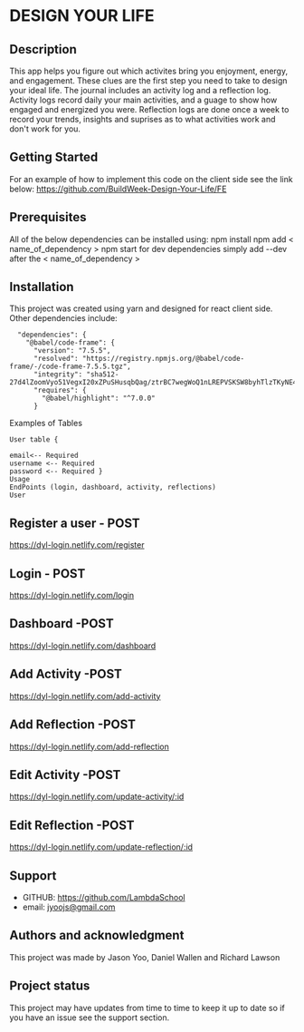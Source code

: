 # DESIGN YOUR LIFE

## Description
This app helps you figure out which activites bring you enjoyment, energy, and engagement. These clues are the first step you need to take to design your ideal life.
The journal includes an activity log and a reflection log. Activity logs record daily your main activities, and a guage to show how engaged and energized you were. Reflection logs are done once a week to record your trends, insights and suprises as to what activities work and don't work for you.

## Getting Started
For an example of how to implement this code on the client side see the link below: 
https://github.com/BuildWeek-Design-Your-Life/FE


## Prerequisites
All of the below dependencies can be installed using:
npm install
npm add < name_of_dependency >
npm start
for dev dependencies simply add --dev after the < name_of_dependency >

## Installation
This project was created using yarn and designed for react client side. Other dependencies include:
```
  "dependencies": {
    "@babel/code-frame": {
      "version": "7.5.5",
      "resolved": "https://registry.npmjs.org/@babel/code-frame/-/code-frame-7.5.5.tgz",
      "integrity": "sha512-27d4lZoomVyo51VegxI20xZPuSHusqbQag/ztrBC7wegWoQ1nLREPVSKSW8byhTlzTKyNE4ifaTA6lCp7JjpFw==",
      "requires": {
        "@babel/highlight": "^7.0.0"
      }
```

Examples of Tables
```
User table {

email<-- Required
username <-- Required
password <-- Required }
Usage
EndPoints (login, dashboard, activity, reflections)
User
```

## Register a user - POST

https://dyl-login.netlify.com/register

## Login - POST

https://dyl-login.netlify.com/login


## Dashboard -POST

https://dyl-login.netlify.com/dashboard

## Add Activity -POST

https://dyl-login.netlify.com/add-activity

## Add Reflection -POST

https://dyl-login.netlify.com/add-reflection

## Edit Activity -POST

https://dyl-login.netlify.com/update-activity/:id

## Edit Reflection -POST

https://dyl-login.netlify.com/update-reflection/:id

## Support
- GITHUB: https://github.com/LambdaSchool 
- email: jyoojs@gmail.com

## Authors and acknowledgment
This project was made by Jason Yoo, Daniel Wallen and Richard Lawson


## Project status
This project may have updates from time to time to keep it up to date so if you have an issue see the support section.

